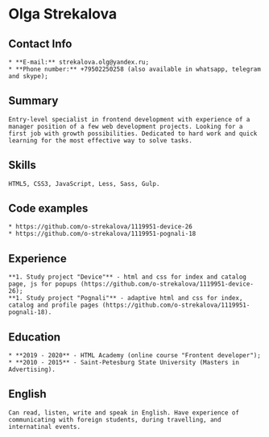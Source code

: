 
# Olga Strekalova

## Contact Info
    * **E-mail:** strekalova.olg@yandex.ru;
    * **Phone number:** +79502250258 (also available in whatsapp, telegram and skype);
## Summary
    Entry-level specialist in frontend development with experience of a manager position of a few web development projects. Looking for a first job with growth possibilities. Dedicated to hard work and quick learning for the most effective way to solve tasks.
## Skills
    HTML5, CSS3, JavaScript, Less, Sass, Gulp.
## Code examples
    * https://github.com/o-strekalova/1119951-device-26
    * https://github.com/o-strekalova/1119951-pognali-18
## Experience
    **1. Study project "Device"** - html and css for index and catalog page, js for popups (https://github.com/o-strekalova/1119951-device-26);
    **1. Study project "Pognali"** - adaptive html and css for index, catalog and profile pages (https://github.com/o-strekalova/1119951-pognali-18).
## Education
    * **2019 - 2020** - HTML Academy (online course "Frontent developer");
    * **2010 - 2015** - Saint-Petesburg State University (Masters in Advertising).
## English
    Can read, listen, write and speak in English. Have experience of communicating with foreign students, during travelling, and internatinal events.
